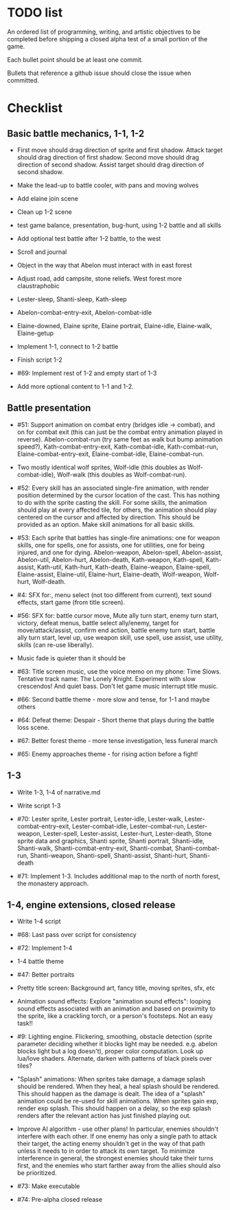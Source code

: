 # TODO list

An ordered list of programming, writing, and artistic objectives to be completed before shipping a closed alpha test of a small portion of the game.

Each bullet point should be at least one commit.

Bullets that reference a github issue should close the issue when committed.

# Checklist

## Basic battle mechanics, 1-1, 1-2

- First move should drag direction of sprite and first shadow. Attack target should drag direction of first shadow. Second move should drag direction of second shadow. Assist target should drag direction of second shadow.

- Make the lead-up to battle cooler, with pans and moving wolves
- Add elaine join scene
- Clean up 1-2 scene

- test game balance, presentation, bug-hunt, using 1-2 battle and all skills
- Add optional test battle after 1-2 battle, to the west

- Scroll and journal
- Object in the way that Abelon must interact with in east forest
- Adjust road, add campsite, stone reliefs. West forest more claustraphobic
- Lester-sleep, Shanti-sleep, Kath-sleep
- Abelon-combat-entry-exit, Abelon-combat-idle
- Elaine-downed, Elaine sprite, Elaine portrait, Elaine-idle, Elaine-walk, Elaine-getup

- Implement 1-1, connect to 1-2 battle
- Finish script 1-2
- #69: Implement rest of 1-2 and empty start of 1-3
- Add more optional content to 1-1 and 1-2.

## Battle presentation

- #51: Support animation on combat entry (bridges idle -> combat), and on for  combat exit (this can just be the combat entry animation played in reverse). Abelon-combat-run (try same feet as walk but bump animation speed?), Kath-combat-entry-exit, Kath-combat-idle, Kath-combat-run, Elaine-combat-entry-exit, Elaine-combat-idle, Elaine-combat-run.
- Two mostly identical wolf sprites, Wolf-idle (this doubles as Wolf-combat-idle), Wolf-walk (this doubles as Wolf-combat-run).
- #52: Every skill has an associated single-fire animation, with render position determined by the cursor location of the cast. This has nothing to do with the sprite casting the skill. For some skills, the animation should play at every affected tile, for others, the animation should play centered on the cursor and affected by direction. This should be provided as an option. Make skill animations for all basic skills.
- #53: Each sprite that battles has single-fire animations: one for weapon skills, one for spells, one for assists, one for utilities, one for being injured, and one for  dying. Abelon-weapon, Abelon-spell, Abelon-assist, Abelon-util, Abelon-hurt, Abelon-death, Kath-weapon, Kath-spell, Kath-assist, Kath-util, Kath-hurt, Kath-death, Elaine-weapon, Elaine-spell, Elaine-assist, Elaine-util, Elaine-hurt, Elaine-death, Wolf-weapon, Wolf-hurt, Wolf-death.

- #4: SFX for:, menu select (not too different from current), text sound effects, start game (from title screen).
- #56: SFX for: battle cursor move, Mute ally turn start, enemy turn start, victory, defeat menus, battle select ally/enemy, target for move/attack/assist, confirm end action, battle enemy turn start, battle ally turn start, level up, use weapon skill, use spell, use assist, use utility, skills (can re-use liberally).

- Music fade is quieter than it should be
- #63: Title screen music, use the voice memo on my phone: Time Slows. Tentative track name: The Lonely Knight. Experiment with slow crescendos! And quiet bass. Don't let game music interrupt title music.
- #66: Second battle theme - more slow and tense, for 1-1 and maybe others
- #64: Defeat theme: Despair - Short theme that plays during the battle loss scene.
- #67: Better forest theme - more tense investigation, less funeral march
- #65: Enemy approaches theme - for rising action before a fight!

## 1-3

- Write 1-3, 1-4 of narrative.md
- Write script 1-3

- #70: Lester sprite, Lester portrait, Lester-idle, Lester-walk, Lester-combat-entry-exit, Lester-combat-idle, Lester-combat-run, Lester-weapon, Lester-spell, Lester-assist, Lester-hurt, Lester-death, Stone sprite data and graphics, Shanti sprite, Shanti portrait, Shanti-idle, Shanti-walk, Shanti-combat-entry-exit, Shanti-combat, Shanti-combat-run, Shanti-weapon, Shanti-spell, Shanti-assist, Shanti-hurt, Shanti-death

- #71: Implement 1-3. Includes additional map to the north of north forest, the monastery approach.

## 1-4, engine extensions, closed release

- Write 1-4 script
- #68: Last pass over script for consistency

- #72: Implement 1-4

- 1-4 battle theme

- #47: Better portraits
- Pretty title screen: Background art, fancy title, moving sprites, sfx, etc

- Animation sound effects: Explore "animation sound effects": looping sound effects associated with an animation and based on proximity to the sprite, like a crackling torch, or a person's footsteps. Not an easy task!!
- #9: Lighting engine. Flickering, smoothing, obstacle detection (sprite parameter deciding whether it blocks light may be needed. e.g. abelon blocks light but a log doesn't), proper color computation. Look up lua/love shaders. Alternate, darken with patterns of black pixels over tiles?
- "Splash" animations: When sprites take damage, a damage splash should be rendered. When they heal, a heal splash should be rendered. This should happen as the damage is dealt. The idea of a "splash" animation could be re-used for skill animations. When sprites gain exp, render exp splash. This should happen on a delay, so the exp splash renders after the relevant action has just finished playing out.
- Improve AI algorithm - use other plans! In particular, enemies shouldn't interfere with each other. If one enemy has only a single path to attack their target, the acting enemy shouldn't get in the way of that path unless it needs to in order to attack its own target. To minimize interference in general, the strongest enemies should take their turns first, and the enemies who start farther away from the allies should also be prioritized.
- #73: Make executable
- #74: Pre-alpha closed release